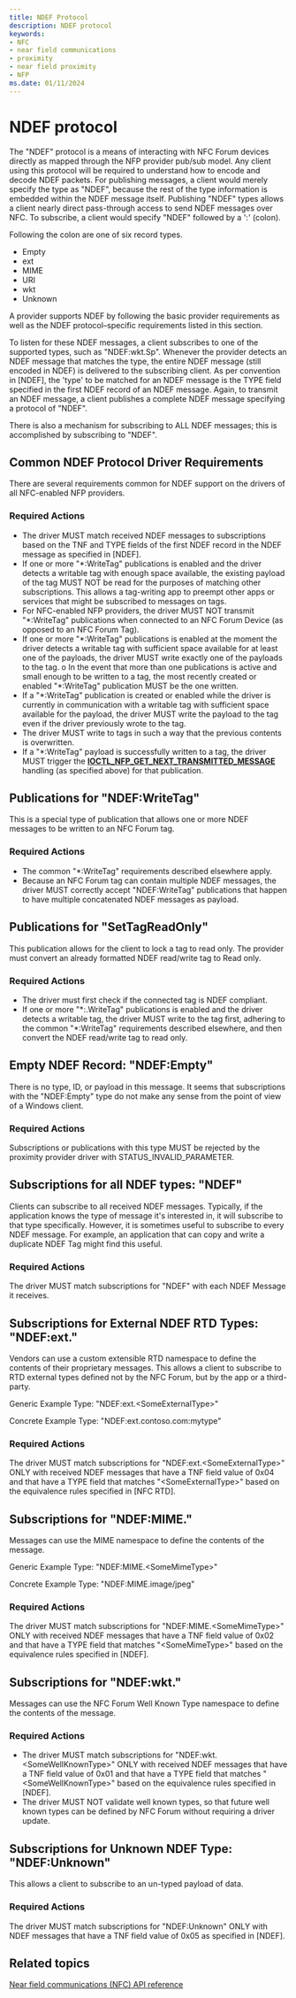 ```yaml
---
title: NDEF Protocol
description: NDEF protocol
keywords:
- NFC
- near field communications
- proximity
- near field proximity
- NFP
ms.date: 01/11/2024
---
```


# NDEF protocol

The "NDEF" protocol is a means of interacting with NFC Forum devices directly as mapped through the NFP provider pub/sub model. Any client using this protocol will be required to understand how to encode and decode NDEF packets. For publishing messages, a client would merely specify the type as "NDEF", because the rest of the type information is embedded within the NDEF message itself. Publishing "NDEF" types allows a client nearly direct pass-through access to send NDEF messages over NFC. To subscribe, a client would specify "NDEF" followed by a ':' (colon).

Following the colon are one of six record types.

- Empty
- ext
- MIME
- URI
- wkt
- Unknown

A provider supports NDEF by following the basic provider requirements as well as the NDEF protocol–specific requirements listed in this section.

To listen for these NDEF messages, a client subscribes to one of the supported types, such as "NDEF:wkt.Sp". Whenever the provider detects an NDEF message that matches the type, the entire NDEF message (still encoded in NDEF) is delivered to the subscribing client. As per convention in \[NDEF\], the 'type' to be matched for an NDEF message is the TYPE field specified in the first NDEF record of an NDEF message. Again, to transmit an NDEF message, a client publishes a complete NDEF message specifying a protocol of "NDEF".

There is also a mechanism for subscribing to ALL NDEF messages; this is accomplished by subscribing to "NDEF".

## Common NDEF Protocol Driver Requirements

There are several requirements common for NDEF support on the drivers of all NFC-enabled NFP providers.

### Required Actions

- The driver MUST match received NDEF messages to subscriptions based on the TNF and TYPE fields of the first NDEF record in the NDEF message as specified in \[NDEF\].
- If one or more "\*:WriteTag" publications is enabled and the driver detects a writable tag with enough space available, the existing payload of the tag MUST NOT be read for the purposes of matching other subscriptions. This allows a tag-writing app to preempt other apps or services that might be subscribed to messages on tags.
- For NFC-enabled NFP providers, the driver MUST NOT transmit "\*:WriteTag" publications when connected to an NFC Forum Device (as opposed to an NFC Forum Tag).
- If one or more "\*:WriteTag" publications is enabled at the moment the driver detects a writable tag with sufficient space available for at least one of the payloads, the driver MUST write exactly one of the payloads to the tag. o In the event that more than one publications is active and small enough to be written to a tag, the most recently created or enabled "\*:WriteTag" publication MUST be the one written.
- If a "\*:WriteTag" publication is created or enabled while the driver is currently in communication with a writable tag with sufficient space available for the payload, the driver MUST write the payload to the tag even if the driver previously wrote to the tag.
- The driver MUST write to tags in such a way that the previous contents is overwritten.
- If a "\*:WriteTag" payload is successfully written to a tag, the driver MUST trigger the **[IOCTL_NFP_GET_NEXT_TRANSMITTED_MESSAGE](/windows-hardware/drivers/ddi/nfpdev/ni-nfpdev-ioctl_nfp_get_next_transmitted_message)** handling (as specified above) for that publication.

## Publications for "NDEF:WriteTag"

This is a special type of publication that allows one or more NDEF messages to be written to an NFC Forum tag.

### Required Actions

- The common "\*:WriteTag" requirements described elsewhere apply.
- Because an NFC Forum tag can contain multiple NDEF messages, the driver MUST correctly accept "NDEF:WriteTag" publications that happen to have multiple concatenated NDEF messages as payload.

## Publications for "SetTagReadOnly"

This publication allows for the client to lock a tag to read only. The provider must convert an already formatted NDEF read/write tag to Read only.

### Required Actions

- The driver must first check if the connected tag is NDEF compliant.
- If one or more "\*:.WriteTag" publications is enabled and the driver detects a writable tag, the driver MUST write to the tag first, adhering to the common "\*:WriteTag" requirements described elsewhere, and then convert the NDEF read/write tag to read only.

## Empty NDEF Record: "NDEF:Empty"

There is no type, ID, or payload in this message. It seems that subscriptions with the "NDEF:Empty" type do not make any sense from the point of view of a Windows client.

### Required Actions

Subscriptions or publications with this type MUST be rejected by the proximity provider driver with STATUS_INVALID_PARAMETER.

## Subscriptions for all NDEF types: "NDEF"

Clients can subscribe to all received NDEF messages. Typically, if the application knows the type of message it's interested in, it will subscribe to that type specifically. However, it is sometimes useful to subscribe to every NDEF message. For example, an application that can copy and write a duplicate NDEF Tag might find this useful.

### Required Actions

The driver MUST match subscriptions for "NDEF" with each NDEF Message it receives.

## Subscriptions for External NDEF RTD Types: "NDEF:ext."

Vendors can use a custom extensible RTD namespace to define the contents of their proprietary messages. This allows a client to subscribe to RTD external types defined not by the NFC Forum, but by the app or a third-party.

Generic Example Type: "NDEF:ext.&lt;SomeExternalType&gt;"

Concrete Example Type: "NDEF:ext.contoso.com:mytype"

### Required Actions

The driver MUST match subscriptions for "NDEF:ext.&lt;SomeExternalType&gt;" ONLY with received NDEF messages that have a TNF field value of 0x04 and that have a TYPE field that matches "&lt;SomeExternalType&gt;" based on the equivalence rules specified in \[NFC RTD\].

## Subscriptions for "NDEF:MIME."

Messages can use the MIME namespace to define the contents of the message.

Generic Example Type: "NDEF:MIME.&lt;SomeMimeType&gt;"

Concrete Example Type: "NDEF:MIME.image/jpeg"

### Required Actions

The driver MUST match subscriptions for "NDEF:MIME.&lt;SomeMimeType&gt;" ONLY with received NDEF messages that have a TNF field value of 0x02 and that have a TYPE field that matches "&lt;SomeMimeType&gt;" based on the equivalence rules specified in \[NDEF\].

## Subscriptions for "NDEF:wkt."

Messages can use the NFC Forum Well Known Type namespace to define the contents of the message.

### Required Actions

- The driver MUST match subscriptions for "NDEF:wkt.&lt;SomeWellKnownType&gt;" ONLY with received NDEF messages that have a TNF field value of 0x01 and that have a TYPE field that matches "&lt;SomeWellKnownType&gt;" based on the equivalence rules specified in \[NDEF\].
- The driver MUST NOT validate well known types, so that future well known types can be defined by NFC Forum without requiring a driver update.

## Subscriptions for Unknown NDEF Type: "NDEF:Unknown"

This allows a client to subscribe to an un-typed payload of data.

### Required Actions

The driver MUST match subscriptions for "NDEF:Unknown" ONLY with NDEF messages that have a TNF field value of 0x05 as specified in \[NDEF\].

## Related topics

[Near field communications (NFC) API reference](/windows-hardware/drivers/ddi/_nfpdrivers/)

